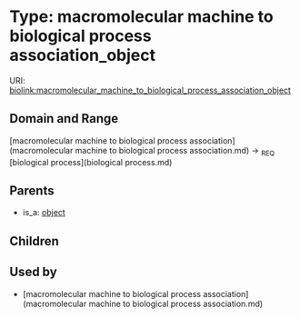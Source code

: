 
# Type: macromolecular machine to biological process association_object




URI: [biolink:macromolecular_machine_to_biological_process_association_object](https://w3id.org/biolink/vocab/macromolecular_machine_to_biological_process_association_object)


## Domain and Range

[macromolecular machine to biological process association](macromolecular machine to biological process association.md) ->  <sub>REQ</sub> [biological process](biological process.md)

## Parents

 *  is_a: [object](functional_association_object.md)

## Children


## Used by

 * [macromolecular machine to biological process association](macromolecular machine to biological process association.md)
